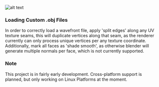 

![alt text](https://github.com/jimdox/black_box/blob/master/juno_engine/res/juno-s.jpg)





### Loading Custom .obj Files
In order to correctly load a wavefront file, apply 'split edges' along any UV texture seams, this will duplicate vertices along that seam, as the renderer currently can only process unique vertices per any texture coordinate. Additionally, mark all faces as 'shade smooth', as otherwise blender will generate multiple normals per face, which is not currently supported.


### Note
This project is in fairly early development. Cross-platform support is planned, but only working on Linux Platforms at the moment.
